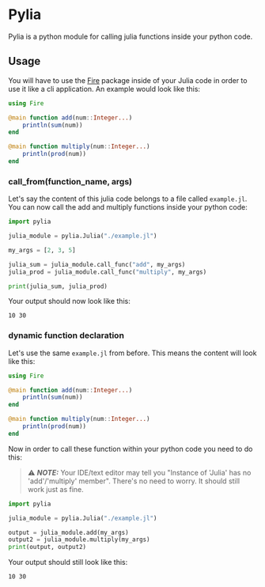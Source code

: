 # Pylia
Pylia is a python module for calling julia functions inside your python code.

## Usage
You will have to use the [Fire](https://github.com/ylxdzsw/Fire.jl) package inside of your Julia code in order to use it like a cli application. An example would look like this:
```julia
using Fire

@main function add(num::Integer...)
    println(sum(num))
end

@main function multiply(num::Integer...)
    println(prod(num))
end
```
### call_from(function_name, args)
Let's say the content of this julia code belongs to a file called ```example.jl```. You can now call the add and multiply functions inside your python code:
```python
import pylia

julia_module = pylia.Julia("./example.jl")

my_args = [2, 3, 5]

julia_sum = julia_module.call_func("add", my_args)
julia_prod = julia_module.call_func("multiply", my_args)

print(julia_sum, julia_prod)
```
Your output should now look like this:
```
10 30
```
### dynamic function declaration
Let's use the same ```example.jl``` from before. This means the content will look like this:
```julia
using Fire

@main function add(num::Integer...)
    println(sum(num))
end

@main function multiply(num::Integer...)
    println(prod(num))
end
```
Now in order to call these function within your python code you need to do this:
> ⚠️ **_NOTE:_**  Your IDE/text editor may tell you "Instance of 'Julia' has no 'add'/'multiply' member". There's no need to worry. It should still work just as fine.
```python
import pylia

julia_module = pylia.Julia("./example.jl")

output = julia_module.add(my_args)
output2 = julia_module.multiply(my_args)
print(output, output2)
```
Your output should still look like this:
```
10 30
```
